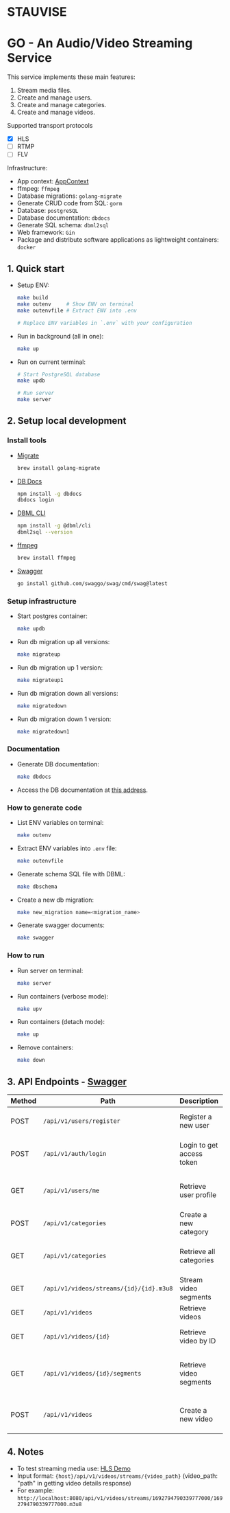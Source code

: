 # STAUVISE

# GO - An Audio/Video Streaming Service
This service implements these main features:

1. Stream media files.
2. Create and manage users.
3. Create and manage categories.
4. Create and manage videos.

Supported transport protocols
- [x] HLS
- [ ] RTMP
- [ ] FLV

Infrastructure:
- App context: [AppContext](https://github.com/hoangtk0100/app-context)
- ffmpeg: `ffmpeg`
- Database migrations: `golang-migrate`
- Generate CRUD code from SQL: `gorm`
- Database: `postgreSQL`
- Database documentation: `dbdocs`
- Generate SQL schema: `dbml2sql`
- Web framework: `Gin`
- Package and distribute software applications as lightweight containers: `docker`


## 1. Quick start
- Setup ENV:

    ```bash
    make build
    make outenv     # Show ENV on terminal
    make outenvfile # Extract ENV into .env

    # Replace ENV variables in `.env` with your configuration
    ```

- Run in background (all in one):

    ```bash
    make up
    ```

- Run on current terminal:

    ```bash
    # Start PostgreSQL database
    make updb

    # Run server
    make server
    ```

## 2. Setup local development

### Install tools
- [Migrate](https://github.com/golang-migrate/migrate/tree/master/cmd/migrate)

    ```bash
    brew install golang-migrate
    ```

- [DB Docs](https://dbdocs.io/docs)

    ```bash
    npm install -g dbdocs
    dbdocs login

- [DBML CLI](https://www.dbml.org/cli/#installation)

    ```bash
    npm install -g @dbml/cli
    dbml2sql --version
    ```

- [ffmpeg](https://www.geekbits.io/how-to-install-ffmpeg-on-mac-os)

    ```bash
    brew install ffmpeg
    ```

- [Swagger](https://github.com/swaggo/gin-swagger)

    ``` bash
    go install github.com/swaggo/swag/cmd/swag@latest
    ```

### Setup infrastructure

- Start postgres container:

    ```bash
    make updb
    ```

- Run db migration up all versions:

    ```bash
    make migrateup
    ```

- Run db migration up 1 version:

    ```bash
    make migrateup1
    ```

- Run db migration down all versions:

    ```bash
    make migratedown
    ```

- Run db migration down 1 version:

    ```bash
    make migratedown1
    ```

### Documentation

- Generate DB documentation:

    ```bash
    make dbdocs
    ```

- Access the DB documentation at [this address](https://dbdocs.io/hoangtk.0100/stauvise).

### How to generate code

- List ENV variables on terminal:

    ```bash
    make outenv
    ```

- Extract ENV variables into `.env` file:

    ```bash
    make outenvfile
    ```

- Generate schema SQL file with DBML:

    ```bash
    make dbschema
    ```

- Create a new db migration:

    ```bash
    make new_migration name=<migration_name>
    ```

- Generate swagger documents:

    ```bash
    make swagger
    ```

### How to run

- Run server on terminal:

    ```bash
    make server
    ```

- Run containers (verbose mode):

    ```bash
    make upv
    ```

- Run containers (detach mode):

    ```bash
    make up
    ```

- Remove containers:

    ```bash
    make down
    ```


## 3. API Endpoints - [Swagger](http://localhost:8080/api/v1/swagger/index.html)
| Method | Path                                    | Description                   | Notes                             |
| ------ | --------------------------------------- | ----------------------------- | --------------------------------- |
| POST   | `/api/v1/users/register`                    | Register a new user           | Receives user details             |
| POST   | `/api/v1/auth/login`                        | Login to get access token     | Receives username and password   |
| GET    | `/api/v1/users/me`                          | Retrieve user profile         | Requires valid access token      |
| POST   | `/api/v1/categories`                        | Create a new category         | Receives category details        |
| GET    | `/api/v1/categories`                        | Retrieve all categories       | Requires valid access token      |
| GET    | `/api/v1/videos/streams/{id}/{id}.m3u8`      | Stream video segments         | Requires valid video ID          |
| GET    | `/api/v1/videos`                            | Retrieve videos               | Supports pagination              |
| GET    | `/api/v1/videos/{id}`                       | Retrieve video by ID          | Requires valid video ID          |
| GET    | `/api/v1/videos/{id}/segments`              | Retrieve video segments       | Requires valid video ID, supports pagination |
| POST   | `/api/v1/videos`                            | Create a new video            | Receives video details and file  |


## 4. Notes
- To test streaming media use: [HLS Demo](https://hlsjs.video-dev.org/demo)
- Input format: `{host}/api/v1/videos/streams/{video_path}` (video_path: "path" in getting video details response)
- For example: `http://localhost:8080/api/v1/videos/streams/1692794790339777000/1692794790339777000.m3u8`